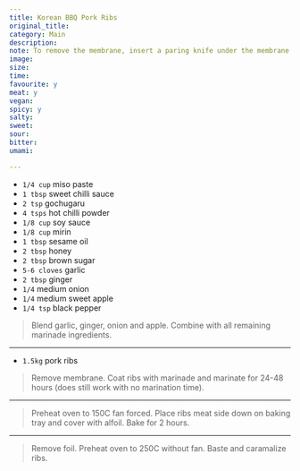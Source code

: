 ```yaml
---
title: Korean BBQ Pork Ribs
original_title:
category: Main
description:
note: To remove the membrane, insert a paring knife under the membrane to carefully loosen it, then slowly pull it by hand away from the bones.
image:
size:
time:
favourite: y
meat: y
vegan:
spicy: y
salty:
sweet:
sour:
bitter:
umami:

---
```


* `1/4 cup` miso paste
* `1 tbsp` sweet chilli sauce
* `2 tsp` gochugaru
* `4 tsps` hot chilli powder
* `1/8 cup` soy sauce
* `1/8 cup` mirin
* `1 tbsp` sesame oil
* `2 tbsp` honey
* `2 tbsp` brown sugar
* `5-6 cloves` garlic
* `2 tbsp` ginger
* `1/4` medium onion
* `1/4` medium sweet apple
* `1/4 tsp` black pepper

>Blend garlic, ginger, onion and apple. Combine with all remaining marinade ingredients.

---

* `1.5kg` pork ribs

>Remove membrane. Coat ribs with marinade and marinate for 24-48 hours (does still work with no marination time).

---

>Preheat oven to 150C fan forced. Place ribs meat side down on baking tray and cover with alfoil. Bake for 2 hours.

---

>Remove foil. Preheat oven to 250C without fan. Baste and caramalize ribs.
